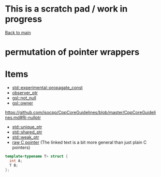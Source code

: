 # This is a scratch pad / work in progress

[Back to main](../../README.md)

# permutation of pointer wrappers

# Items

* [std::experimental::propagate_const](https://en.cppreference.com/w/cpp/experimental/propagate_const)
* [observer_ptr](https://en.cppreference.com)
* [gsl::not_null](https://github.com/Microsoft/GSL/blob/master/include/gsl/pointers)
* [gsl::owner]()

https://github.com/isocpp/CppCoreGuidelines/blob/master/CppCoreGuidelines.md#Ri-nullptr

* [std::unique_ptr](https://en.cppreference.com)
* [std::shared_ptr](https://en.cppreference.com)
* [std::weak_ptr](https://en.cppreference.com)
* [raw C pointer](https://en.cppreference.com/book/pointers) (The linked text is a bit more general than just plain C pointers)

```c++
template<typename T> struct {
  int A;
  T B;
};
```
